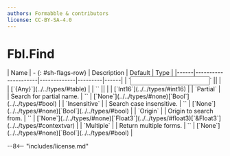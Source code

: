 ```yaml
---
authors: Formabble & contributors
license: CC-BY-SA-4.0
---
```



# Fbl.Find

<div class="sh-parameters" markdown="1">
| Name | - {: #sh-flags-row} | Description | Default | Type |
|------|---------------------|-------------|---------|------|
| `<input>` || | | [`{Any}`](../../types/#table) |
| `<output>` || | | [`Int16`](../../types/#int16) |
| `Partial` |  | Search for partial name. | `` | [`None`](../../types/#none)[`Bool`](../../types/#bool) |
| `Insensitive` |  | Search case insensitive. | `` | [`None`](../../types/#none)[`Bool`](../../types/#bool) |
| `Origin` |  | Origin to search from. | `` | [`None`](../../types/#none)[`Float3`](../../types/#float3)[`&Float3`](../../types/#contextvar) |
| `Multiple` |  | Return multiple forms. | `` | [`None`](../../types/#none)[`Bool`](../../types/#bool) |

</div>



--8<-- "includes/license.md"

